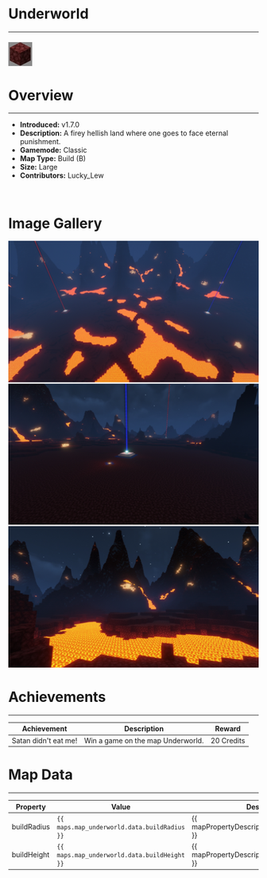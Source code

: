 # Underworld

---

#### ![underworldicon](../assets/icons/underworld-icon.jpg)

# Overview

---

- **Introduced:** v1.7.0
- **Description:** A firey hellish land where one goes to face eternal punishment.
- **Gamemode:** Classic
- **Map Type:** Build (B)
- **Size:** Large
- **Contributors:** Lucky_Lew

<br />

# Image Gallery

![Underworld - Overview](../assets/maps/underworld/underworld-overview.jpg)
![Underworld - Beacon](../assets/maps/underworld/underworld-beacon.jpg)
![Underworld - Extra](../assets/maps/underworld/underworld-extra.jpg)

# Achievements

---

| Achievement          | Description                       | Reward     |
| -------------------- | --------------------------------- | ---------- |
| Satan didn't eat me! | Win a game on the map Underworld. | 20 Credits |

# Map Data

---

| Property    | Value                                        | Description                                       |
| ----------- | -------------------------------------------- | ------------------------------------------------- |
| buildRadius | `{{ maps.map_underworld.data.buildRadius }}` | {{ mapPropertyDescriptions.buildRadius.classic }} |
| buildHeight | `{{ maps.map_underworld.data.buildHeight }}` | {{ mapPropertyDescriptions.buildHeight.classic }} |
